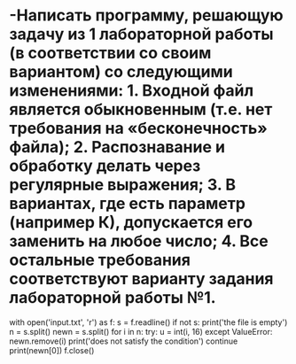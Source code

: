 # -Написать программу, решающую задачу из 1 лабораторной работы (в соответствии со своим вариантом) со следующими изменениями:   1.	Входной файл является обыкновенным (т.е. нет требования на «бесконечность» файла);   2.	Распознавание и обработку делать  через регулярные выражения;    3.	В вариантах, где есть параметр (например К), допускается его заменить на любое число;   4.	Все остальные требования соответствуют варианту задания лабораторной работы №1.

with open('input.txt', 'r') as f:
    s = f.readline()
    if not s:
        print('the file is empty')
    n = s.split()
    newn = s.split()
    for i in n:
        try:
            u = int(i, 16)
        except ValueError:
            newn.remove(i)
            print('does not satisfy the condition')
            continue
print(newn[0])
f.close()

